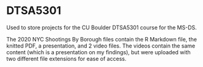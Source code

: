 # DTSA5301
Used to store projects for the CU Boulder DTSA5301 course for the MS-DS.

The 2020 NYC Shootings By Borough files contain the R Markdown file, the knitted PDF, a presentation, and 2 video files. The videos contain the same content (which is a presentation on my findings), but were uploaded with two different file extensions for ease of access.
